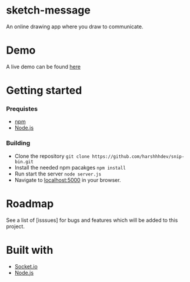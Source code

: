 # sketch-message
An online drawing app where you draw to communicate. 

# Demo

A live demo can be found [here]


# Getting started

### Prequistes
  - [npm]
  - [Node.js]
  
### Building

  - Clone the repository `git clone https://github.com/harshhhdev/snip-bin.git`
  - Install the needed npm pacakges `npm install`
  - Run start the server `node server.js`
  - Navigate to [localhost:5000] in your browser.
  
 # Roadmap
 
 See a list of [isssues] for bugs and features which will be added to this project.
 
 # Built with 
 
  - [Socket.io]
  - [Node.js]
 
[here]: https://sketch-message.herokuapp.com/
[npm]: https://www.npmjs.com/get-npm
[Node.js]: https://nodejs.org/en/
[Issues]: https://github.com/harshhhdev/sketch-message/issues
[Socket.io]: https://socket.io/
[localhost:5000]: http://localhost:5000/
[issues]: https://github.com/harshhhdev/sketch-message/issues
